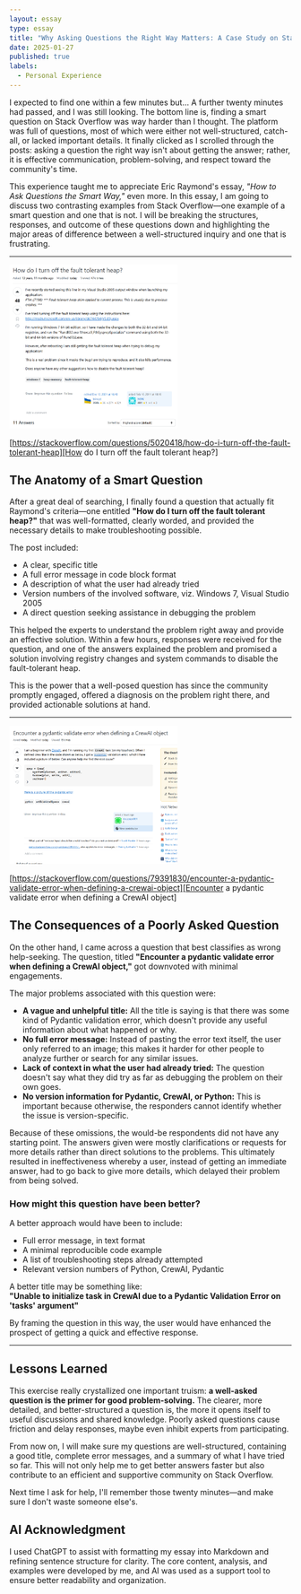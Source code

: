 ```yaml
---
layout: essay  
type: essay  
title: "Why Asking Questions the Right Way Matters: A Case Study on Stack Overflow"  
date: 2025-01-27  
published: true  
labels:  
  - Personal Experience  
---
```




I expected to find one within a few minutes but… A further twenty minutes had passed, and I was still looking. The bottom line is, finding a smart question on Stack Overflow was way harder than I thought. The platform was full of questions, most of which were either not well-structured, catch-all, or lacked important details. It finally clicked as I scrolled through the posts: asking a question the right way isn't about getting the answer; rather, it is effective communication, problem-solving, and respect toward the community's time.

This experience taught me to appreciate Eric Raymond's essay, *"How to Ask Questions the Smart Way,"* even more. In this essay, I am going to discuss two contrasting examples from Stack Overflow—one example of a smart question and one that is not. I will be breaking the structures, responses, and outcome of these questions down and highlighting the major areas of difference between a well-structured inquiry and one that is frustrating.

---

<img width="300px" class="rounded float-start pe-4" src="../img/goodquestion.png"> 
 
[https://stackoverflow.com/questions/5020418/how-do-i-turn-off-the-fault-tolerant-heap][How do I turn off the fault tolerant heap?]


## The Anatomy of a Smart Question

After a great deal of searching, I finally found a question that actually fit Raymond's criteria—one entitled **"How do I turn off the fault tolerant heap?"** that was well-formatted, clearly worded, and provided the necessary details to make troubleshooting possible.

The post included:

- A clear, specific title  
- A full error message in code block format  
- A description of what the user had already tried  
- Version numbers of the involved software, viz. Windows 7, Visual Studio 2005  
- A direct question seeking assistance in debugging the problem  

This helped the experts to understand the problem right away and provide an effective solution. Within a few hours, responses were received for the question, and one of the answers explained the problem and promised a solution involving registry changes and system commands to disable the fault-tolerant heap.

This is the power that a well-posed question has since the community promptly engaged, offered a diagnosis on the problem right there, and provided actionable solutions at hand.

---

<img width="300px" class="rounded float-start pe-4" src="../img/badquestion.png">


[https://stackoverflow.com/questions/79391830/encounter-a-pydantic-validate-error-when-defining-a-crewai-object][Encounter a pydantic validate error when defining a CrewAI object]


## The Consequences of a Poorly Asked Question

On the other hand, I came across a question that best classifies as wrong help-seeking. The question, titled **"Encounter a pydantic validate error when defining a CrewAI object,"** got downvoted with minimal engagements.

The major problems associated with this question were:

- **A vague and unhelpful title:** All the title is saying is that there was some kind of Pydantic validation error, which doesn't provide any useful information about what happened or why.  
- **No full error message:** Instead of pasting the error text itself, the user only referred to an image; this makes it harder for other people to analyze further or search for any similar issues.  
- **Lack of context in what the user had already tried:** The question doesn't say what they did try as far as debugging the problem on their own goes.  
- **No version information for Pydantic, CrewAI, or Python:** This is important because otherwise, the responders cannot identify whether the issue is version-specific.  

Because of these omissions, the would-be respondents did not have any starting point. The answers given were mostly clarifications or requests for more details rather than direct solutions to the problems. This ultimately resulted in ineffectiveness whereby a user, instead of getting an immediate answer, had to go back to give more details, which delayed their problem from being solved.

### How might this question have been better?

A better approach would have been to include:

- Full error message, in text format  
- A minimal reproducible code example  
- A list of troubleshooting steps already attempted  
- Relevant version numbers of Python, CrewAI, Pydantic  

A better title may be something like:  
**"Unable to initialize task in CrewAI due to a Pydantic Validation Error on 'tasks' argument"**  

By framing the question in this way, the user would have enhanced the prospect of getting a quick and effective response.

---

## Lessons Learned

This exercise really crystallized one important truism: **a well-asked question is the primer for good problem-solving.** The clearer, more detailed, and better-structured a question is, the more it opens itself to useful discussions and shared knowledge. Poorly asked questions cause friction and delay responses, maybe even inhibit experts from participating.

From now on, I will make sure my questions are well-structured, containing a good title, complete error messages, and a summary of what I have tried so far. This will not only help me to get better answers faster but also contribute to an efficient and supportive community on Stack Overflow.

Next time I ask for help, I'll remember those twenty minutes—and make sure I don't waste someone else's.


## AI Acknowledgment

I used ChatGPT to assist with formatting my essay into Markdown and refining sentence structure for clarity. The core content, analysis, and examples were developed by me, and AI was used as a support tool to ensure better readability and organization.

